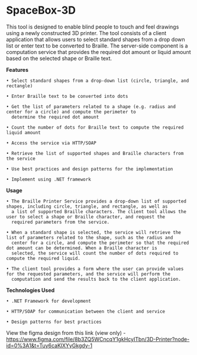 # SpaceBox-3D

This tool is designed to enable blind people to touch and feel drawings using a newly constructed 3D printer. The tool consists of a client application that allows users to select standard shapes from a drop down list or enter text to be converted to Braille. The server-side component is a computation service that provides the required dot amount or liquid amount based on the selected shape or Braille text.



**Features** 

    • Select standard shapes from a drop-down list (circle, triangle, and rectangle)
    
    • Enter Braille text to be converted into dots
  
    • Get the list of parameters related to a shape (e.g. radius and center for a circle) and compute the perimeter to 
      determine the required dot amount
  
    • Count the number of dots for Braille text to compute the required liquid amount
  
    • Access the service via HTTP/SOAP

    • Retrieve the list of supported shapes and Braille characters from the service

    • Use best practices and design patterns for the implementation

    • Implement using .NET framework



**Usage**

    • The Braille Printer Service provides a drop-down list of supported shapes, including circle, triangle, and rectangle, as well as 
      a list of supported Braille characters. The client tool allows the user to select a shape or Braille character, and request the 
      required parameters from the service.
  
    • When a standard shape is selected, the service will retrieve the list of parameters related to the shape, such as the radius and 
      center for a circle, and compute the perimeter so that the required dot amount can be determined. When a Braille character is 
      selected, the service will count the number of dots required to compute the required liquid.
  
    • The client tool provides a form where the user can provide values for the requested parameters, and the service will perform the 
      computation and send the results back to the client application.



**Technologies Used**

    • .NET Framework for development
  
    • HTTP/SOAP for communication between the client and service
   
    • Design patterns for best practices
 
 
View the figma design from this link (view only) -  https://www.figma.com/file/8b3ZQ5WCncqY1gkHcyITbn/3D-Printer?node-id=0%3A1&t=Tuy6caKlXYyGkgdy-1
